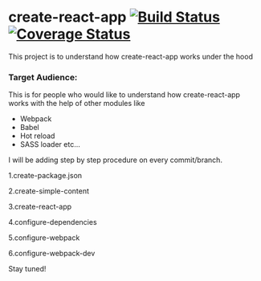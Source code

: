 # create-react-app [![Build Status](https://travis-ci.org/hisivasankar/learn-create-react-app.svg?branch=master)](https://travis-ci.org/hisivasankar/learn-create-react-app) [![Coverage Status](https://coveralls.io/repos/github/hisivasankar/learn-create-react-app/badge.svg?branch=master)](https://coveralls.io/github/hisivasankar/learn-create-react-app?branch=master)

 This project is to understand how create-react-app works under the hood

### Target Audience:

This is for people who would like to understand how create-react-app works with the help of other modules
like 
* Webpack
* Babel
* Hot reload
* SASS loader etc...

I will be adding step by step procedure on every commit/branch.

1.create-package.json

2.create-simple-content

3.create-react-app

4.configure-dependencies

5.configure-webpack

6.configure-webpack-dev

Stay tuned!
